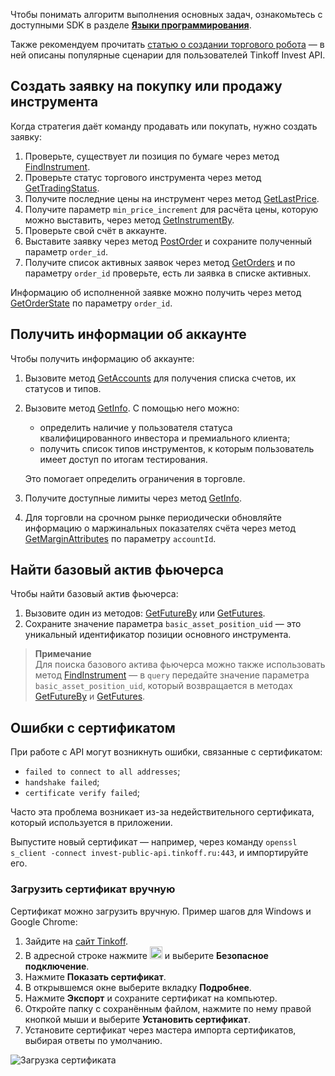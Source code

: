 Чтобы понимать алгоритм выполнения основных задач, ознакомьтесь с доступными SDK в разделе [**Языки программирования**](https://russianinvestments.github.io/investAPI/faq_python/).   

Также рекомендуем прочитать [статью о создании торгового робота](https://habr.com/ru/companies/tinkoff/articles/709166/) — в ней описаны популярные сценарии для пользователей Tinkoff Invest API.

## Создать заявку на покупку или продажу инструмента

Когда стратегия даёт команду продавать или покупать, нужно создать заявку:

1. Проверьте, существует ли позиция по бумаге через метод [FindInstrument](/investAPI/instruments/#findinstrument).
2. Проверьте статус торгового инструмента через метод [GetTradingStatus](/investAPI/marketdata/#gettradingstatus).
3. Получите последние цены на инструмент через метод [GetLastPrice](/investAPI/marketdata#getlastprices).
4. Получите параметр `min_price_increment` для расчёта цены, которую можно выставить, через метод [GetInstrumentBy](/investAPI/instruments/#getinstrumentby).
5. Проверьте свой счёт в аккаунте.
6. Выставите заявку через метод [PostOrder](/investAPI/orders#postorder) и сохраните полученный параметр `order_id`.
7. Получите список активных заявок через метод [GetOrders](/investAPI/orders#getorders) и по параметру `order_id` проверьте, есть ли заявка в списке активных.

Информацию об исполненной заявке можно получить через метод [GetOrderState](/investAPI/orders#getorderstate) по параметру `order_id`.

## Получить информации об аккаунте

Чтобы получить информацию об аккаунте:

1. Вызовите метод [GetAccounts](/investAPI/users#getaccounts) для получения списка счетов, их статусов и типов.
2. Вызовите метод [GetInfo](/investAPI/users#getinfo). С помощью него можно:
    * определить наличие у пользователя статуса квалифицированного инвестора и премиального клиента;
    * получить список типов инструментов, к которым пользователь имеет доступ по итогам тестирования. 
   
    Это помогает определить ограничения в торговле.

3. Получите доступные лимиты через метод [GetInfo](/investAPI/users#getaccounts).
4. Для торговли на срочном рынке периодически обновляйте информацию о маржинальных показателях счёта через метод [GetMarginAttributes](/investAPI/users#getmarginattributes) по параметру `accountId`.

## Найти базовый актив фьючерса

Чтобы найти базовый актив фьючерса:

1. Вызовите один из методов: [GetFutureBy](/investAPI/instruments/#futureby) или [GetFutures](/investAPI/instruments/#futures). 
2. Сохраните значение параметра `basic_asset_position_uid` — это уникальный идентификатор позиции основного инструмента.

>**Примечание**<br>
> Для поиска базового актива фьючерса можно также использовать метод [FindInstrument](/investAPI/instruments/#findinstrument) — в `query` передайте значение параметра `basic_asset_position_uid`, который возвращается в методах [GetFutureBy](/investAPI/instruments/#futureby) и [GetFutures](/investAPI/instruments/#futures).


## Ошибки с сертификатом

При работе с API могут возникнуть ошибки, связанные с сертификатом:

* `failed to connect to all addresses`;
* `handshake failed`;
* `certificate verify failed`;
    
Часто эта проблема возникает из-за недействительного сертификата, который используется в приложении.

Выпустите новый сертификат — например, через команду `openssl s_client -connect invest-public-api.tinkoff.ru:443`, и импортируйте его.
    

### Загрузить сертификат вручную

Сертификат можно загрузить вручную. Пример шагов для Windows и Google Chrome:

1. Зайдите на [сайт Tinkoff](https://www.tinkoff.ru/).
2. В адресной строке нажмите <img src="/investAPI/img/icon-chrom.png" width="20"> и выберите **Безопасное подключение**.
3. Нажмите **Показать сертификат**.
4. В открывшемся окне выберите вкладку **Подробнее**.
5. Нажмите **Экспорт** и сохраните сертификат на компьютер.
6. Откройте папку с сохранённым файлом, нажмите по нему правой кнопкой мыши и выберите **Установить сертификат**.
7. Установите сертификат через мастера импорта сертификатов, выбирая ответы по умолчанию.

![Загрузка сертификата](/investAPI/img/cert.png "Загрузка сертификата")